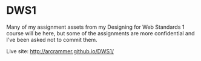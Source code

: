 DWS1
====

Many of my assignment assets from my Designing for Web Standards 1 course will be here, but some of the assignments are more confidential and I've been asked not to commit them.

Live site: http://arcrammer.github.io/DWS1/
